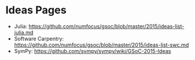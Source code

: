 # Ideas Pages

- Julia: https://github.com/numfocus/gsoc/blob/master/2015/ideas-list-julia.md
- Software Carpentry: https://github.com/numfocus/gsoc/blob/master/2015/ideas-list-swc.md
- SymPy: https://github.com/sympy/sympy/wiki/GSoC-2015-Ideas
